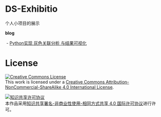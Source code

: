 # DS-Exhibitio
个人小项目的展示

**blog**

​	- [Python实现 灰色关联分析 与结果可视化](https://blog.csdn.net/FontThrone/article/details/80607794?ops_request_misc=%257B%2522request%255Fid%2522%253A%2522158518645219195162557673%2522%252C%2522scm%2522%253A%252220140713.130056874..%2522%257D&request_id=158518645219195162557673&biz_id=0&utm_source=distribute.pc_search_result.none-task)

# License

<a rel="license" href="http://creativecommons.org/licenses/by-nc-sa/4.0/"><img alt="Creative Commons License" style="border-width:0" src="https://i.creativecommons.org/l/by-nc-sa/4.0/88x31.png" /></a><br />This work is licensed under a <a rel="license" href="http://creativecommons.org/licenses/by-nc-sa/4.0/">Creative Commons Attribution-NonCommercial-ShareAlike 4.0 International License</a>.

<a rel="license" href="http://creativecommons.org/licenses/by-nc-sa/4.0/"><img alt="知识共享许可协议" style="border-width:0" src="https://i.creativecommons.org/l/by-nc-sa/4.0/88x31.png" /></a><br />本作品采用<a rel="license" href="http://creativecommons.org/licenses/by-nc-sa/4.0/">知识共享署名-非商业性使用-相同方式共享 4.0 国际许可协议</a>进行许可。


